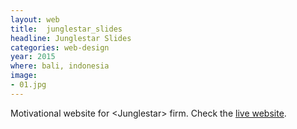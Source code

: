 ```yaml
---
layout: web
title:  junglestar_slides
headline: Junglestar Slides
categories: web-design
year: 2015
where: bali, indonesia
image:
- 01.jpg
---
```

Motivational website for &lt;Junglestar&gt; firm.
Check the [live website](https://junglestar.org).
